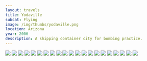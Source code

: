 ```yaml
--- 
layout: travels
title: Yodaville
subcat: Flying
image: /img/thumbs/yodaville.png
location: Arizona
year: 2006
description: A shipping container city for bombing practice. 
---
```


 <img src="https://lh4.googleusercontent.com/-JkNODaHNuUs/T2KyiusincI/AAAAAAAADcM/h_fMit_dtUE/w640-h480-no/13.jpg">

 <img src="https://lh6.googleusercontent.com/-N6UAJSA3xRE/T2KynYbzYHI/AAAAAAAADeQ/HoVkN7s5WyU/w640-h480-no/3.jpg">

 <img src="https://lh4.googleusercontent.com/-scYVBTU2sf8/T2KyiprWEaI/AAAAAAAADcQ/2bb1d4PwAak/w640-h480-no/14.jpg">

 <img src="https://lh5.googleusercontent.com/-6hs5EvahhI0/T2Kyje40h2I/AAAAAAAADck/BlKaLA-qvXk/w640-h480-no/19.jpg">

 <img src="https://lh4.googleusercontent.com/-aHjnQrF_3kI/T2KykXuLv4I/AAAAAAAADc4/nuB-OyJwz6k/w640-h480-no/23.jpg">

 <img src="https://lh5.googleusercontent.com/-I4dKCNm2pj4/T2KylFEVY3I/AAAAAAAADdQ/MpL75d1QxT0/w640-h480-no/24.jpg">

 <img src="https://lh4.googleusercontent.com/-yXunU0Xd_NY/T2KymNaQraI/AAAAAAAADdw/iceAq4Z6_q4/w640-h480-no/27.jpg">

 <img src="https://lh5.googleusercontent.com/-E44D7CtEsf0/T2Kyl2eeB9I/AAAAAAAADd0/DSJGkLPU6rI/w640-h480-no/29.jpg">

 <img src="https://lh6.googleusercontent.com/--SozCIFwTWc/T2KynRp9QVI/AAAAAAAADeU/OjPPZv4oj7s/w640-h480-no/34.jpg">

 <img src="https://lh4.googleusercontent.com/-O9DpFme9ZSU/T2Kyjunu-sI/AAAAAAAADcs/cFyj_Uvwcm8/w640-h480-no/20.jpg">

 <img src="https://lh5.googleusercontent.com/-brt9YnDxChs/T2Kyih9DHlI/AAAAAAAADcI/p252QxYm4As/w640-h480-no/17.jpg">

 <img src="https://lh4.googleusercontent.com/-uR4Btz8zzeE/T2KyjjlesZI/AAAAAAAADc0/vGV1Gse4fcI/w640-h480-no/21.jpg">

 <img src="https://lh6.googleusercontent.com/-XkGftZQu0-Y/T2Kykn_4LJI/AAAAAAAADdY/Cv9z0KzDkKo/w640-h480-no/22.jpg">

 <img src="https://lh3.googleusercontent.com/-aqQcbODfArc/T2KylDFX1cI/AAAAAAAADdU/5QNPZHRvA_Q/w640-h480-no/25.jpg">

 <img src="https://lh5.googleusercontent.com/-8D8b3cqCahM/T2Kyl4aSJkI/AAAAAAAADds/BIY_atQaKkU/w640-h480-no/26.jpg">

 <img src="https://lh3.googleusercontent.com/-X1utZkcDduo/T2KyoCoxlgI/AAAAAAAADeo/nOY0TTKD3LM/w640-h480-no/4.jpg">

 <img src="https://lh4.googleusercontent.com/-f10l9_Uiwqc/T2KyoqascHI/AAAAAAAADe8/oAFdz54WPw8/w640-h480-no/6.jpg">

 <img src="https://lh6.googleusercontent.com/-3HQbyjnnr24/T2KyopEOT0I/AAAAAAAADes/Lkoy70EhLK8/w640-h480-no/5.jpg">

 <img src="https://lh5.googleusercontent.com/-4_DdP6gv6dM/T2KypfJ4ffI/AAAAAAAADfI/A63vL2-ffls/w640-h480-no/8.jpg">

 <img src="https://lh4.googleusercontent.com/-B9DuDDaTJ1Y/T2KypelZqmI/AAAAAAAADfE/wGtmZefaOZw/w640-h480-no/7.jpg">

 <img src="https://lh5.googleusercontent.com/-05PN0y6mk2c/T2KynRsocNI/AAAAAAAADec/PcbeX5MOH00/w640-h480-no/35.jpg">
